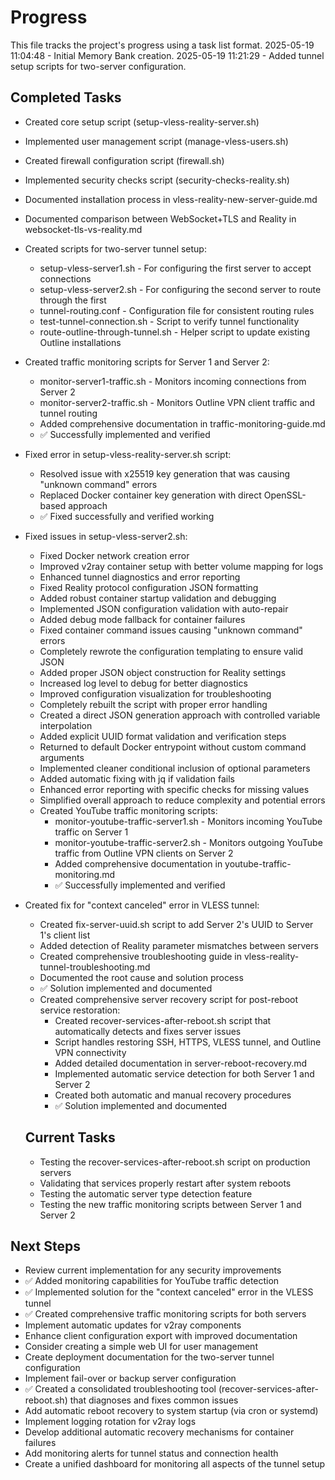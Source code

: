 # Progress

This file tracks the project's progress using a task list format.
2025-05-19 11:04:48 - Initial Memory Bank creation.
2025-05-19 11:21:29 - Added tunnel setup scripts for two-server configuration.

## Completed Tasks

* Created core setup script (setup-vless-reality-server.sh)
* Implemented user management script (manage-vless-users.sh)
* Created firewall configuration script (firewall.sh) 
* Implemented security checks script (security-checks-reality.sh)
* Documented installation process in vless-reality-new-server-guide.md
* Documented comparison between WebSocket+TLS and Reality in websocket-tls-vs-reality.md
* Created scripts for two-server tunnel setup:
  * setup-vless-server1.sh - For configuring the first server to accept connections
  * setup-vless-server2.sh - For configuring the second server to route through the first
  * tunnel-routing.conf - Configuration file for consistent routing rules
  * test-tunnel-connection.sh - Script to verify tunnel functionality
  * route-outline-through-tunnel.sh - Helper script to update existing Outline installations
* Created traffic monitoring scripts for Server 1 and Server 2:
  * monitor-server1-traffic.sh - Monitors incoming connections from Server 2
  * monitor-server2-traffic.sh - Monitors Outline VPN client traffic and tunnel routing
  * Added comprehensive documentation in traffic-monitoring-guide.md
  * ✅ Successfully implemented and verified
* Fixed error in setup-vless-reality-server.sh script:
  * Resolved issue with x25519 key generation that was causing "unknown command" errors
  * Replaced Docker container key generation with direct OpenSSL-based approach
  * ✅ Fixed successfully and verified working
* Fixed issues in setup-vless-server2.sh:
  * Fixed Docker network creation error
  * Improved v2ray container setup with better volume mapping for logs
  * Enhanced tunnel diagnostics and error reporting
  * Fixed Reality protocol configuration JSON formatting
  * Added robust container startup validation and debugging
  * Implemented JSON configuration validation with auto-repair
  * Added debug mode fallback for container failures
  * Fixed container command issues causing "unknown command" errors
  * Completely rewrote the configuration templating to ensure valid JSON
  * Added proper JSON object construction for Reality settings
  * Increased log level to debug for better diagnostics
  * Improved configuration visualization for troubleshooting
  * Completely rebuilt the script with proper error handling
  * Created a direct JSON generation approach with controlled variable interpolation
  * Added explicit UUID format validation and verification steps
  * Returned to default Docker entrypoint without custom command arguments
  * Implemented cleaner conditional inclusion of optional parameters
  * Added automatic fixing with jq if validation fails
  * Enhanced error reporting with specific checks for missing values
  * Simplified overall approach to reduce complexity and potential errors
  * Created YouTube traffic monitoring scripts:
     * monitor-youtube-traffic-server1.sh - Monitors incoming YouTube traffic on Server 1
     * monitor-youtube-traffic-server2.sh - Monitors outgoing YouTube traffic from Outline VPN clients on Server 2
     * Added comprehensive documentation in youtube-traffic-monitoring.md
     * ✅ Successfully implemented and verified
* Created fix for "context canceled" error in VLESS tunnel:
  * Created fix-server-uuid.sh script to add Server 2's UUID to Server 1's client list
  * Added detection of Reality parameter mismatches between servers
  * Created comprehensive troubleshooting guide in vless-reality-tunnel-troubleshooting.md
  * Documented the root cause and solution process
  * ✅ Solution implemented and documented
  * Created comprehensive server recovery script for post-reboot service restoration:
    * Created recover-services-after-reboot.sh script that automatically detects and fixes server issues
    * Script handles restoring SSH, HTTPS, VLESS tunnel, and Outline VPN connectivity
    * Added detailed documentation in server-reboot-recovery.md
    * Implemented automatic service detection for both Server 1 and Server 2
    * Created both automatic and manual recovery procedures
    * ✅ Solution implemented and documented
  
  ## Current Tasks
  
  * Testing the recover-services-after-reboot.sh script on production servers
  * Validating that services properly restart after system reboots
  * Testing the automatic server type detection feature
  * Testing the new traffic monitoring scripts between Server 1 and Server 2

## Next Steps
  
* Review current implementation for any security improvements
* ✅ Added monitoring capabilities for YouTube traffic detection
* ✅ Implemented solution for the "context canceled" error in the VLESS tunnel
* ✅ Created comprehensive traffic monitoring scripts for both servers
* Implement automatic updates for v2ray components
* Enhance client configuration export with improved documentation
* Consider creating a simple web UI for user management
* Create deployment documentation for the two-server tunnel configuration
* Implement fail-over or backup server configuration
* ✅ Created a consolidated troubleshooting tool (recover-services-after-reboot.sh) that diagnoses and fixes common issues
* Add automatic reboot recovery to system startup (via cron or systemd)
* Implement logging rotation for v2ray logs
* Develop additional automatic recovery mechanisms for container failures
* Add monitoring alerts for tunnel status and connection health
* Create a unified dashboard for monitoring all aspects of the tunnel setup